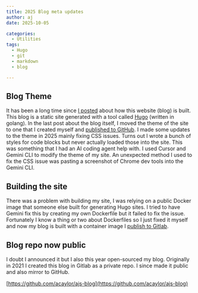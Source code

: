 ```yaml
---
title: 2025 Blog meta updates
author: aj
date: 2025-10-05

categories:
  - Utilities
tags:
  - Hugo
  - git
  - markdown
  - blog

---
```


## Blog Theme

It has been a long time since [I posted][1] about how this website (blog) is built. This blog is a static site generated with a tool called [Hugo][2] (written in golang). In the last post about the blog itself, I moved the theme of the site to one that I created myself and [published to GitHub][2]. I made some updates to the theme in 2025 mainly fixing CSS issues. Turns out I wrote a bunch of styles for code blocks but never actually loaded those into the site. This was something that I had an AI coding agent help with. I used Cursor and Gemini CLI to modify the theme of my site. An unexpected method I used to fix the CSS issue was pasting a screenshot of Chrome dev tools into the Gemini CLI.


## Building the site

There was a problem with building my site, I was relying on a public Docker image that someone else built for generating Hugo sites. I tried to have Gemini fix this by creating my own Dockerfile but it failed to fix the issue. Fortunately I know a thing or two about Dockerfiles so I just fixed it myself and now my blog is built with a container image I [publish to Gitlab][4].

## Blog repo now public

I doubt I announced it but I also this year open-sourced my blog. Originally in 2021 I created this blog in Gitlab as a private repo. I since made it public and also mirror to GitHub.

[https://github.com/acaylor/ajs-blog](https://github.com/acaylor/ajs-blog)

 [1]: /posts/blog-theme-2024/
 [2]: https://github.com/gohugoio/hugo
 [3]: https://github.com/acaylor/ajsTheme
 [4]: https://gitlab.com/acaylor/hugobuild